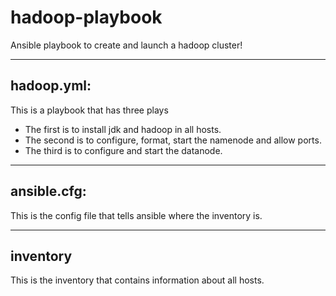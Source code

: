 # hadoop-playbook
Ansible playbook to create and launch a hadoop cluster!

-----------
hadoop.yml:
-----------
This is a playbook that has three plays
- The first is to install jdk and hadoop in all hosts.
- The second is to configure, format, start the namenode and allow ports.
- The third is to configure and start the datanode.

------------
ansible.cfg:
------------
This is the config file that tells ansible where the inventory is.

---------
inventory
---------
This is the inventory that contains information about all hosts.
